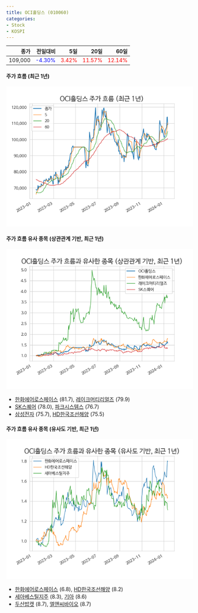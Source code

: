 ```yaml
---
title: OCI홀딩스 (010060)
categories:
- Stock
- KOSPI
---
```


|종가|전일대비|5일|20일|60일|
|---:|-------:|--:|---:|---:|
|109,000|<span style="color: blue">-4.30%</span>|<span style="color: red">3.42%</span>|<span style="color: red">11.57%</span>|<span style="color: red">12.14%</span>|

<!-- more -->

#### 주가 흐름 (최근 1년)
![010060](/assets/images/stock/010060.png)


#### 주가 흐름 유사 종목 (상관관계 기반, 최근 1년)
![010060](/assets/images/stock/010060_corr.png)
- [한화에어로스페이스](/012450/) (81.7), [레이크머티리얼즈](/281740/) (79.9)
- [SK스퀘어](/402340/) (78.0), [파크시스템스](/140860/) (76.7)
- [삼성전자](/005930/) (75.7), [HD한국조선해양](/009540/) (75.5)


#### 주가 흐름 유사 종목 (유사도 기반, 최근 1년)
![010060](/assets/images/stock/010060_sim.png)
- [한화에어로스페이스](/012450/) (6.8), [HD한국조선해양](/009540/) (8.2)
- [세아베스틸지주](/001430/) (8.3), [기아](/000270/) (8.6)
- [두산밥캣](/241560/) (8.7), [엘앤씨바이오](/290650/) (8.7)